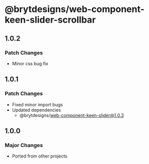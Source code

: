 # @brytdesigns/web-component-keen-slider-scrollbar

## 1.0.2

### Patch Changes

- Minor css bug fix

## 1.0.1

### Patch Changes

- Fixed minor import bugs
- Updated dependencies
  - @brytdesigns/web-component-keen-slider@1.0.3

## 1.0.0

### Major Changes

- Ported from other projects
